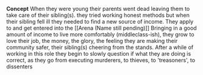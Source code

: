 **Concept**
When they were young their parents went dead leaving them to take care of their sibling(s). they tried working honest methods but when their sibling fell ill they needed to find a new source of income. They apply to and get entered into the [[Arena (Name still pending)]] Bringing in a good amount of income to live more comfortably (middleclass-ish), they grow to love their job, the money, the glory, the feeling they are making their community safer, their sibling(s) cheering from the stands. 
After a while of working in this role they begin to slowly question if what they are doing is correct, as they go from executing murderers, to thieves, to 'treasoners', to dissenters